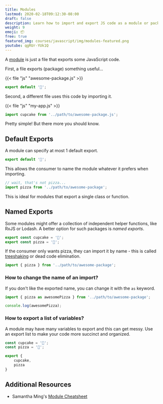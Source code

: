 ```yaml
---
title: Modules
lastmod: 2020-02-18T09:12:30-08:00
draft: false
description: Learn how to import and export JS code as a module or package. 
weight: 9
emoji: 📦
free: true
featured_img: courses/javascript/img/modules-featured.png
youtube: qgRUr-YUk1Q
---
```


A [module](https://developer.mozilla.org/en-US/docs/Web/JavaScript/Guide/Modules) is just a file that exports some JavaScript code. 

First, a file exports (package) something useful...

{{< file "js" "awesome-package.js" >}}
```js
export default '🧁';
```

Second, a different file uses this code by importing it. 

{{< file "js" "my-app.js" >}}

```js
import cupcake from '../path/to/awesome-package.js';
```

Pretty simple! But there more you should know.

## Default Exports

A module can specify at most 1 default export. 

```js
export default '🧁';
```

This allows the consumer to name the module whatever it prefers when importing. 

```js
// wait, that's not pizza...
import pizza from '../path/to/awesome-package';
```

This is ideal for modules that export a single class or function. 

## Named Exports

Some modules might offer a collection of independent helper functions, like RxJS or Lodash. A better option for such packages is *named exports*. 

```js
export const cupcake = '🧁';
export const pizza = '🍕';
```

If the consumer only wants pizza, they can import it by name - this is called [treeshaking](https://webpack.js.org/guides/tree-shaking/) or dead code elimination. 

```js
import { pizza } from '../path/to/awesome-package'; 
```

### How to change the name of an import?

If you don't like the exported name, you can change it with the `as` keyword. 

```js
import { pizza as awesomePizza } from '../path/to/awesome-package'; 

console.log(awesomePizza);
```

### How to export a list of variables?

A module may have many variables to export and this can get messy. Use an export list to make your code more succinct and organized.  

```js
const cupcake = '🧁';
const pizza = '🍕';

export { 
    cupcake,
    pizza
}
```

## Additional Resources

- Samantha Ming's [Module Cheatsheet](https://www.samanthaming.com/tidbits/79-module-cheatsheet/)